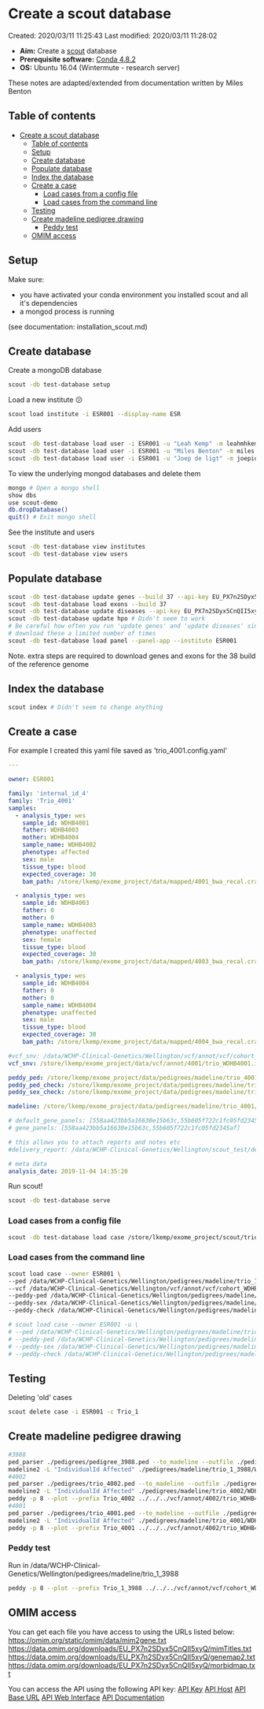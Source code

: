 # Create a scout database

Created: 2020/03/11 11:25:43
Last modified: 2020/03/11 11:28:02

- **Aim:** Create a [scout](http://www.clinicalgenomics.se/scout/) database
- **Prerequisite software:** [Conda 4.8.2](https://docs.conda.io/projects/conda/en/latest/index.html)
- **OS:** Ubuntu 16.04 (Wintermute - research server)

These notes are adapted/extended from documentation written by Miles Benton

## Table of contents

- [Create a scout database](#create-a-scout-database)
  - [Table of contents](#table-of-contents)
  - [Setup](#setup)
  - [Create database](#create-database)
  - [Populate database](#populate-database)
  - [Index the database](#index-the-database)
  - [Create a case](#create-a-case)
    - [Load cases from a config file](#load-cases-from-a-config-file)
    - [Load cases from the command line](#load-cases-from-the-command-line)
  - [Testing](#testing)
  - [Create madeline pedigree drawing](#create-madeline-pedigree-drawing)
    - [Peddy test](#peddy-test)
  - [OMIM access](#omim-access)

## Setup

Make sure:

- you have activated your conda environment you installed scout and all it's dependencies
- a mongod process is running

(see documentation: installation_scout.md)

## Create database

Create a mongoDB database

```bash
scout -db test-database setup
```

Load a new institute :confused:

```bash
scout load institute -i ESR001 --display-name ESR
```

Add users

```bash
scout -db test-database load user -i ESR001 -u "Leah Kemp" -m leahmhkemp@gmail.com --admin
scout -db test-database load user -i ESR001 -u "Miles Benton" -m miles.benton84@gmail.com --admin
scout -db test-database load user -i ESR001 -u "Joep de ligt" -m joepio@gmail.com --admin
```

To view the underlying mongod databases and delete them

```bash
mongo # Open a mongo shell
show dbs
use scout-demo
db.dropDatabase()
quit() # Exit mongo shell
```

See the institute and users

```bash
scout -db test-database view institutes
scout -db test-database view users
```

## Populate database

```bash
scout -db test-database update genes --build 37 --api-key EU_PX7n2SDyx5CnQII5xyQ
scout -db test-database load exons --build 37
scout -db test-database update diseases --api-key EU_PX7n2SDyx5CnQII5xyQ
scout -db test-database update hpo # Didn't seem to work
# Be careful how often you run 'update genes' and 'update diseases' since you can only 
# download these a limited number of times
scout -db test-database load panel --panel-app --institute ESR001
```

Note. extra steps are required to download genes and exons for the 38 build of the reference genome

## Index the database

```bash
scout index # Didn't seem to change anything
```

## Create a case

For example I created this yaml file saved as 'trio_4001.config.yaml'

```yaml
---

owner: ESR001

family: 'internal_id_4'
family: 'Trio_4001'
samples:
  - analysis_type: wes
    sample_id: WDHB4001
    father: WDHB4003
    mother: WDHB4004
    sample_name: WDHB4002
    phenotype: affected
    sex: male
    tissue_type: blood
    expected_coverage: 30
    bam_path: /store/lkemp/exome_project/data/mapped/4001_bwa_recal.cram

  - analysis_type: wes
    sample_id: WDHB4003
    father: 0
    mother: 0
    sample_name: WDHB4003
    phenotype: unaffected
    sex: female
    tissue_type: blood
    expected_coverage: 30
    bam_path: /store/lkemp/exome_project/data/mapped/4003_bwa_recal.cram

  - analysis_type: wes
    sample_id: WDHB4004
    father: 0
    mother: 0
    sample_name: WDHB4004
    phenotype: unaffected
    sex: male
    tissue_type: blood
    expected_coverage: 30
    bam_path: /store/lkemp/exome_project/data/mapped/4004_bwa_recal.cram

#vcf_snv: /data/WCHP-Clinical-Genetics/Wellington/vcf/annot/vcf/cohort_WDHB3988.inherit.filtered.recalibrated_dbNSFP_VEP_clean.vcf.gz
vcf_snv: /store/lkemp/exome_project/data/vcf/annot/4001/trio_WDHB4001.inherit.annot.filtered.recalibrated.clean.dbnsfp.VEP.mod.probandfilter.CADD.vcf

peddy_ped: /store/lkemp/exome_project/data/pedigrees/madeline/trio_4001/Trio_4001.peddy.ped
peddy_ped_check: /store/lkemp/exome_project/data/pedigrees/madeline/trio_4001/Trio_4001.ped_check.csv
peddy_sex_check: /store/lkemp/exome_project/data/pedigrees/madeline/trio_4001/Trio_4001.sex_check.csv

madeline: /store/lkemp/exome_project/data/pedigrees/madeline/trio_4001/Trio_4001_pedigree.xml

# default_gene_panels: [558aa423bb5a16630e15b63c,55b605f722c1fc05fd2345af]
# gene_panels: [558aa423bb5a16630e15b63c,55b605f722c1fc05fd2345af]

# this allows you to attach reports and notes etc
#delivery_report: /data/WCHP-Clinical-Genetics/Wellington/scout_test/delivery_report.html

# meta data
analysis_date: 2019-11-04 14:35:20
```

Run scout!

```bash
scout -db test-database serve
```

### Load cases from a config file

```bash
scout -db test-database load case /store/lkemp/exome_project/scout/trio_4001.config.yaml
```

### Load cases from the command line

```bash
scout load case --owner ESR001 \
--ped /data/WCHP-Clinical-Genetics/Wellington/pedigrees/madeline/trio_1_3988/pedigree_3988_tab.ped \
--vcf /data/WCHP-Clinical-Genetics/Wellington/vcf/annot/vcf/cohort_WDHB3988.inherit.filtered.recalibrated_dbNSFP_VEP_clean.vcf.gz \
--peddy-ped /data/WCHP-Clinical-Genetics/Wellington/pedigrees/madeline/trio_1_3988/Trio_1_3988.peddy.ped \
--peddy-sex /data/WCHP-Clinical-Genetics/Wellington/pedigrees/madeline/trio_1_3988/Trio_1_3988.sex_check.csv \
--peddy-check /data/WCHP-Clinical-Genetics/Wellington/pedigrees/madeline/trio_1_3988/Trio_1_3988.ped_check.csv

# scout load case --owner ESR001 -u \
# --ped /data/WCHP-Clinical-Genetics/Wellington/pedigrees/madeline/trio_1_3988/pedigree_3988_tab.ped \
# --peddy-ped /data/WCHP-Clinical-Genetics/Wellington/pedigrees/madeline/trio_1_3988/Trio_1_3988.peddy.ped \
# --peddy-sex /data/WCHP-Clinical-Genetics/Wellington/pedigrees/madeline/trio_1_3988/Trio_1_3988.sex_check.csv \
# --peddy-check /data/WCHP-Clinical-Genetics/Wellington/pedigrees/madeline/trio_1_3988/Trio_1_3988.ped_check.csv
```

## Testing

Deleting 'old' cases

```bash
scout delete case -i ESR001 -c Trio_1
```

## Create madeline pedigree drawing  

```bash
#3988
ped_parser ./pedigrees/pedigree_3988.ped --to_madeline --outfile ./pedigrees/madeline/trio_1_3988/WDHB_trio1_3988.ped.data
madeline2 -L "IndividualId Affected" ./pedigrees/madeline/trio_1_3988/WDHB_trio1_3988.ped.data --outputext xml --color
#4002
ped_parser ./pedigrees/trio_4002.ped --to_madeline --outfile ./pedigrees/madeline/trio_4002/WDHB_trio_4002.ped.data
madeline2 -L "IndividualId Affected" ./pedigrees/madeline/trio_4002/WDHB_trio_4002.ped.data --outputext xml --color
peddy -p 8 --plot --prefix Trio_4002 ../../../vcf/annot/4002/trio_WDHB4002.inherit.annot.filtered.recalibrated.clean.vcf.gz ./trio_4002_tab.ped
#4001
ped_parser ./pedigrees/trio_4001.ped --to_madeline --outfile ./pedigrees/madeline/trio_4001/WDHB_trio_4001.ped.data
madeline2 -L "IndividualId Affected" ./pedigrees/madeline/trio_4001/WDHB_trio_4001.ped.data --outputext xml --color
peddy -p 8 --plot --prefix Trio_4001 ../../../vcf/annot/4002/trio_WDHB4001.inherit.annot.filtered.recalibrated.clean.vcf.gz ./trio_4001_tab.ped
```

### Peddy test

Run in /data/WCHP-Clinical-Genetics/Wellington/pedigrees/madeline/trio_1_3988

```bash
peddy -p 8 --plot --prefix Trio_1_3988 ../../../vcf/annot/vcf/cohort_WDHB3988.inherit.filtered.recalibrated_dbNSFP_VEP_clean.vcf.gz ./pedigree_3988_tab.ped
```

## OMIM access

You can get each file you have access to using the URLs listed below:
https://omim.org/static/omim/data/mim2gene.txt
https://data.omim.org/downloads/EU_PX7n2SDyx5CnQII5xyQ/mimTitles.txt
https://data.omim.org/downloads/EU_PX7n2SDyx5CnQII5xyQ/genemap2.txt
https://data.omim.org/downloads/EU_PX7n2SDyx5CnQII5xyQ/morbidmap.txt

You can access the API using the following API key:
[API Key](EU_PX7n2SDyx5CnQII5xyQ)
[API Host](api.omim.org)
[API Base URL](https://api.omim.org/api)
[API Web Interface](https://api.omim.org/api/html/index.html)
[API Documentation](https://omim.org/help/api(scout_env))